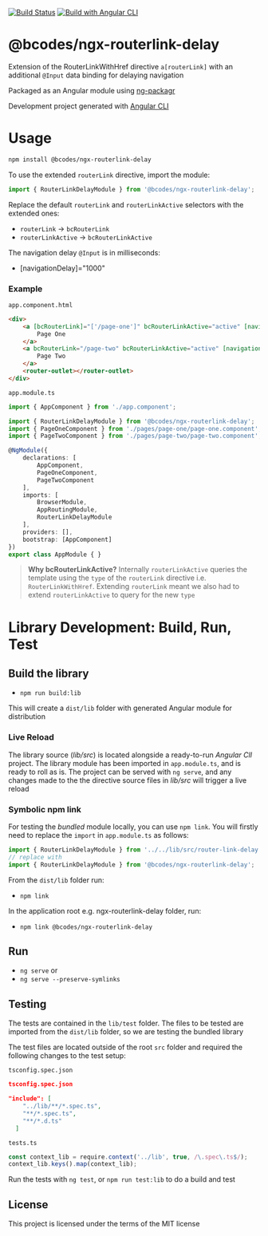 [![Build Status](https://travis-ci.org/briancodes/ngx-routerlink-delay.svg?branch=master)](https://travis-ci.org/briancodes/ngx-routerlink-delay)
[![Build with Angular CLI](https://img.shields.io/badge/built%20with-Angular%20CLI-blue.svg)](https://github.com/angular/angular-cli)

# @bcodes/ngx-routerlink-delay

Extension of the RouterLinkWithHref directive `a[routerLink]` with an additional `@Input` data binding for delaying navigation

Packaged as an Angular module using [ng-packagr](https://github.com/dherges/ng-packagr)

Development project generated with [Angular CLI](https://github.com/angular/angular-cli)

# Usage

```bash
npm install @bcodes/ngx-routerlink-delay
```
To use the extended `routerLink` directive, import the module:
```javascript
import { RouterLinkDelayModule } from '@bcodes/ngx-routerlink-delay';
```
Replace the default `routerLink` and `routerLinkActive` selectors with the extended ones: 

* `routerLink` -> `bcRouterLink` 
* `routerLinkActive` -> `bcRouterLinkActive`

The navigation delay `@Input` is in milliseconds: 
* [navigationDelay]="1000"

### Example
`app.component.html`
```html
<div>
    <a [bcRouterLink]="['/page-one']" bcRouterLinkActive="active" [navigationDelay]="1000">
        Page One
    </a>
    <a bcRouterLink="/page-two" bcRouterLinkActive="active" [navigationDelay]="2000">
        Page Two
    </a>
    <router-outlet></router-outlet>
</div>
```
`app.module.ts`
```typescript
import { AppComponent } from './app.component';

import { RouterLinkDelayModule } from '@bcodes/ngx-routerlink-delay';
import { PageOneComponent } from './pages/page-one/page-one.component';
import { PageTwoComponent } from './pages/page-two/page-two.component';

@NgModule({
    declarations: [
        AppComponent,
        PageOneComponent,
        PageTwoComponent
    ],
    imports: [
        BrowserModule,
        AppRoutingModule,
        RouterLinkDelayModule
    ],
    providers: [],
    bootstrap: [AppComponent]
})
export class AppModule { }
```
> **Why bcRouterLinkActive?** Internally `routerLinkActive` queries the template using the `type` of the `routerLink` directive i.e. `RouterLinkWithHref`. Extending `routerLink` meant we also had to extend `routerLinkActive` to query for the new `type`

# Library Development: Build, Run, Test

## Build the library

* `npm run build:lib`

This will create a `dist/lib` folder with generated Angular module for distribution

### Live Reload

The library source (*lib/src*) is located alongside a ready-to-run *Angular ClI* project. The library module has been imported in `app.module.ts`, and is ready to roll as is. The project can be served with `ng serve`, and any changes made to the the directive source files in *lib/src* will trigger a live reload

### Symbolic npm link

For testing the *bundled* module locally, you can use `npm link`. You will firstly need to replace the `import` in `app.module.ts` as follows: 

```javascript
import { RouterLinkDelayModule } from '../../lib/src/router-link-delay.module';
// replace with 
import { RouterLinkDelayModule } from '@bcodes/ngx-routerlink-delay';
```

From the `dist/lib` folder run:
* `npm link`

In the application root e.g. ngx-routerlink-delay folder, run: 
* `npm link @bcodes/ngx-routerlink-delay`

## Run
* `ng serve` or
* `ng serve --preserve-symlinks`

## Testing

The tests are contained in the `lib/test` folder. The files to be tested are imported from the `dist/lib` folder, so we are testing the bundled library

The test files are located outside of the root `src` folder and required the following changes to the test setup:

`tsconfig.spec.json`
```json
tsconfig.spec.json

"include": [
    "../lib/**/*.spec.ts",
    "**/*.spec.ts",
    "**/*.d.ts"
  ]
```
`tests.ts`
```javascript 
const context_lib = require.context('../lib', true, /\.spec\.ts$/);
context_lib.keys().map(context_lib);
```

Run the tests with `ng test`, or `npm run test:lib` to do a build and test

## License

This project is licensed under the terms of the MIT license






